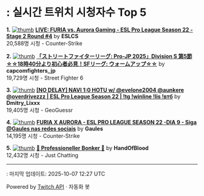 # : 실시간 트위치 시청자수 Top 5

**1.** [![thumb](https://static-cdn.jtvnw.net/previews-ttv/live_user_eslcs-320x180.jpg)](https://twitch.tv/ESLCS)
**[LIVE: FURIA vs. Aurora Gaming - ESL Pro League Season 22 - Stage 2 Round #4](https://twitch.tv/ESLCS)** by **ESLCS**<br>20,588명 시청  - Counter-Strike

**2.** [![thumb](https://static-cdn.jtvnw.net/previews-ttv/live_user_capcomfighters_jp-320x180.jpg)](https://twitch.tv/capcomfighters_jp)
**[「ストリートファイターリーグ: Pro-JP 2025」Division S 第5節 ☆☆18時40分より初心者必見！SFリーグ: ウォームアップ☆☆](https://twitch.tv/capcomfighters_jp)** by **capcomfighters_jp**<br>19,729명 시청  - Street Fighter 6

**3.** [![thumb](https://static-cdn.jtvnw.net/previews-ttv/live_user_dmitry_lixxx-320x180.jpg)](https://twitch.tv/Dmitry_Lixxx)
**[[NO DELAY] NAVI 1:0 HOTU w/ @evelone2004 @aunkere @overdrivezzz | ESL Pro League Season 22 | !tg !winline !lis !втб](https://twitch.tv/Dmitry_Lixxx)** by **Dmitry_Lixxx**<br>19,405명 시청  - GeoGuessr

**4.** [![thumb](https://static-cdn.jtvnw.net/previews-ttv/live_user_gaules-320x180.jpg)](https://twitch.tv/Gaules)
**[FURIA X AURORA - ESL PRO LEAGUE SEASON 22 -DIA 9 - Siga @Gaules nas redes sociais](https://twitch.tv/Gaules)** by **Gaules**<br>14,195명 시청  - Counter-Strike

**5.** [![thumb](https://static-cdn.jtvnw.net/previews-ttv/live_user_handofblood-320x180.jpg)](https://twitch.tv/HandOfBlood)
**[🔨 Professioneller Bonker 🔨](https://twitch.tv/HandOfBlood)** by **HandOfBlood**<br>12,432명 시청  - Just Chatting


---
: 마지막 업데이트: 2025-10-07 12:27 UTC

Powered by [Twitch API](https://dev.twitch.tv/docs/api/reference) · 자동화 봇